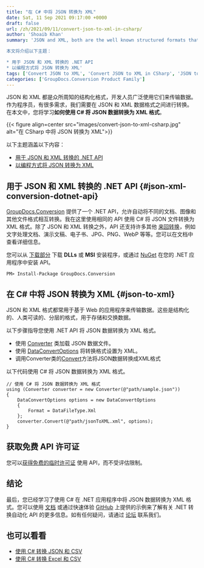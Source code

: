 ```yaml
---
title: "在 C# 中将 JSON 转换为 XML"
date: Sat, 11 Sep 2021 09:17:00 +0000
draft: false
url: /zh/2021/09/11/convert-json-to-xml-in-csharp/
author: 'Shoaib Khan'
summary: 'JSON and XML, both are the well known structured formats that are vastly used by developers to transmit data. There are many requirement where as a programmer, we need the conversion between JSON and XML data formats. In this article, you will learn how to convert JSON data into XML format using C#.

本文将介绍以下主题：

* 用于 JSON 和 XML 转换的 .NET API
* 以编程方式将 JSON 转换为 XML'
tags: ['Convert JSON to XML', 'Convert JSON to XML in CSharp', 'JSON to XML', 'JSON to XML in CSharp']
categories: ['GroupDocs.Conversion Product Family']
---
```


JSON 和 XML 都是众所周知的结构化格式，开发人员广泛使用它们来传输数据。作为程序员，有很多需求，我们需要在 JSON 和 XML 数据格式之间进行转换。在本文中，您将学习**如何使用 C# 将 JSON 数据转换为 XML 格式**。



{{< figure align=center src="images/convert-json-to-xml-csharp.jpg" alt="在 CSharp 中将 JSON 转换为 XML">}}


以下主题涵盖以下内容：

* [用于 JSON 和 XML 转换的 .NET API][1]
* [以编程方式将 JSON 转换为 XML][2]

## 用于 JSON 和 XML 转换的 .NET API {#json-xml-conversion-dotnet-api}

[GroupDocs.Conversion][3] 提供了一个 .NET API，允许自动将不同的文档、图像和其他文件格式相互转换。我在这里使用相同的 API 使用 C# 将 JSON 文件转换为 XML 格式。除了 JSON 和 XML 转换之外，API 还支持许多其他 [来回转换][4]，例如文字处理文档、演示文稿、电子书、JPG、PNG、WebP 等等。您可以在文档中查看详细信息。

您可以从 [下载部分][5] 下载 **DLLs** 或 **MSI** 安装程序，或通过 [NuGet][6] 在您的 .NET 应用程序中安装 API。

```
PM> Install-Package GroupDocs.Conversion
```

## 在 C# 中将 JSON 转换为 XML {#json-to-xml}

JSON 和 XML 格式都常用于基于 Web 的应用程序来传输数据。这些是结构化的、人类可读的、分层的格式，用于存储和交换数据。

以下步骤指导您使用 .NET API 将 JSON 数据转换为 XML 格式。

* 使用 [Converter][7] 类加载 JSON 数据文件。
* 使用 [DataConvertOptions][8] 将转换格式设置为 XML。
* 调用Converter类的[Convert][9]方法将JSON数据转换成XML格式

以下代码使用 C# 将 JSON 数据转换为 XML 格式。

```
// 使用 C# 将 JSON 数据转换为 XML 格式
using (Converter converter = new Converter(@"path/sample.json"))
{
    DataConvertOptions options = new DataConvertOptions
    {
        Format = DataFileType.Xml
    };
    converter.Convert(@"path/jsonToXML.xml", options);
}
```

## 获取免费 API 许可证

您可以[获得免费的临时许可证][10] 使用 API，而不受评估限制。

## 结论

最后，您已经学习了使用 C# 在 .NET 应用程序中将 JSON 数据转换为 XML 格式。您可以使用 [文档][11] 或通过快速体验 [GitHub][12] 上提供的示例来了解有关 .NET 转换自动化 API 的更多信息。如有任何疑问，请通过 [论坛][13] 联系我们。

## 也可以看看

* [使用 C# 转换 JSON 和 CSV][14]
* [使用 C# 转换 Excel 和 CSV][15]







[1]: #json-xml-conversion-dotnet-api
[2]: #json-to-xml
[3]: https://products.groupdocs.com/conversion/
[4]: https://docs.groupdocs.com/conversion/net/supported-document-formats/
[5]: https://downloads.groupdocs.com/conversion
[6]: https://www.nuget.org/packages/groupdocs.conversion
[7]: https://apireference.groupdocs.com/conversion/net/groupdocs.conversion/converter
[8]: https://apireference.groupdocs.com/conversion/net/groupdocs.conversion.options.convert/dataconvertoptions
[9]: https://apireference.groupdocs.com/conversion/net/groupdocs.conversion/converter/methods/convert/index
[10]: https://purchase.groupdocs.com/temporary-license
[11]: https://docs.groupdocs.com/conversion/net/
[12]: https://github.com/groupdocs-conversion
[13]: https://forum.groupdocs.com/
[14]: https://blog.groupdocs.com/2021/06/18/convert-json-and-csv-in-csharp/
[15]: https://blog.groupdocs.com/2021/08/18/convert-excel-xls-xlsx-and-csv-in-csharp/


